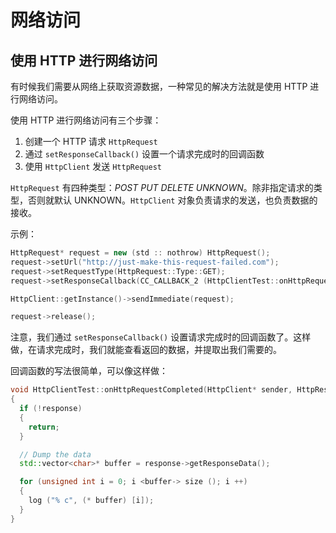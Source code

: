 # 网络访问

## 使用 HTTP 进行网络访问

有时候我们需要从网络上获取资源数据，一种常见的解决方法就是使用 HTTP 进行网络访问。

使用 HTTP 进行网络访问有三个步骤：

  1. 创建一个 HTTP 请求 `HttpRequest`
  1. 通过 `setResponseCallback()` 设置一个请求完成时的回调函数
  1. 使用 `HttpClient` 发送 `HttpRequest`

`HttpRequest` 有四种类型：_POST_ _PUT_ _DELETE_ _UNKNOWN_。除非指定请求的类型，否则就默认 UNKNOWN。`HttpClient` 对象负责请求的发送，也负责数据的接收。

示例：

```cpp
HttpRequest* request = new (std :: nothrow) HttpRequest();
request->setUrl("http://just-make-this-request-failed.com");
request->setRequestType(HttpRequest::Type::GET);
request->setResponseCallback(CC_CALLBACK_2 (HttpClientTest::onHttpRequestCompleted, this));

HttpClient::getInstance()->sendImmediate(request);

request->release();
```

注意，我们通过 `setResponseCallback()` 设置请求完成时的回调函数了。这样做，在请求完成时，我们就能查看返回的数据，并提取出我们需要的。

回调函数的写法很简单，可以像这样做：

```cpp
void HttpClientTest::onHttpRequestCompleted(HttpClient* sender, HttpResponse* response)
{
  if (!response)
  {
    return;
  }

  // Dump the data
  std::vector<char>* buffer = response->getResponseData();

  for (unsigned int i = 0; i <buffer-> size (); i ++)
  {
    log ("% c", (* buffer) [i]);
  }
}
```
